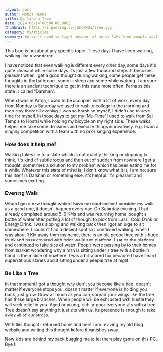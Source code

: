 ```yaml
---
layout: post
author: Mohit Manna
title: Be like a Tree
date: 2024-06-14T00:00:00.000Z
thumbnail: https://i.postimg.cc/jShQPv2n/tree.jpg
category: myArticles
summary: We don't need to fight anyone, if we be like tree people will themselves seek us like they seek shade under tree in summer.
---
```

This blog is not about any specific topic. These days I have been walking, walking like a wanderer.

I have noticed that even walking is different every other day, some days it's quite pleasant while some days it's just a few thousand steps. It becomes pleasant when I get a good thought during walking, some people get these thoughts in the bathroom, some in sleep and some while walking. I am sure there is an ancient technique to get in this state more often. Perhaps this state is called "Darshan".

When I was in Patna, I used to be occupied with a lot of work, every day from Monday to Saturday we used to rush to college in the morning and then stay there till evening. I was so harsh on myself, I didn't use to save time for myself. In those days to get my 'Me-Time' I used to walk from Sai Temple to Hostel while holding my bicycle on my right side. These walks helped me take some decisions and execute things innovatively. e.g. I won a singing competition with a team with no prior singing experience.

### How does it help me?
Walking takes me to a state which is not exactly thinking or stopping to think, it's kind of subtle focus and then out of sudden from nowhere I get a thought, sometimes a solution to my problem which has been eating me for a while.
Whatever this state of mind is, I don't know what it is, I am not sure this itself is Darshan or something else, it's helpful. It's pleasant and sometimes exciting.

### Evening Walk
When I get a new thought which I have not read earlier I consider my walk as a good one, it doesn't happen every day.
On Saturday evening, I had already completed around 5-6 KMs and was returning home, bought a bottle of water after putting a lot of thought to pick from Lassi, Cold Drink or Energy Drink. I was sipping and walking back then I got an urge to sit somewhere, I couldn't find a decent spot so I continued walking, when I was about 1 KM away from my home, there is an old peepal tree with a huge trunk and base covered with brick walls and platform. I sat on the platform and continued to take sips of water. People were passing by to their homes from market wondering why a man is sitting under a tree with a bottle in hand in the middle of nowhere. I was a bit scared too because I have heard superstitious stories about sitting under a peepal tree at night.

### Be Like a Tree
In that moment I got a thought why don't you become like a tree, doesn't matter if everyone stops you, doesn't matter if everyone is holding you back, just grow. Grow as much as you can, spread your wings like the tree has these large branches. When people will be exhausted with hustle they will seek relief in you. Aged or young, rich or poor everyone sits with a tree. Tree doesn't say anything it just sits with us, its presence is enough to take away all of our stress.

With this thought I returned home and here I am reviving my old blog website and writing this thought before it vanishes away.

Now kids are behind my back bugging me to let them play game on this PC. Bye !!